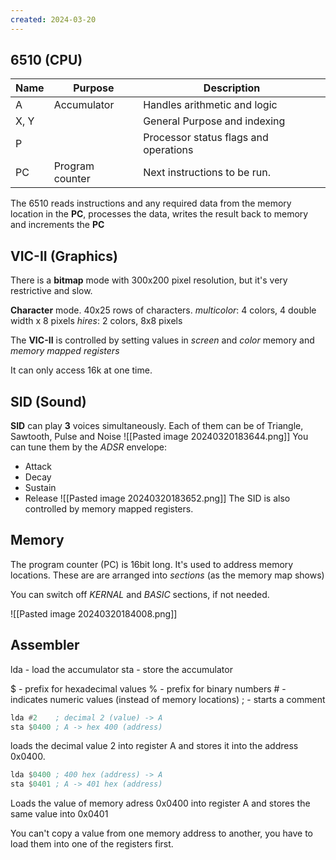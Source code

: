 ```yaml
---
created: 2024-03-20
---
```


## 6510 (CPU)

| Name | Purpose         | Description                           |
| ---- | --------------- | ------------------------------------- |
| A    | Accumulator     | Handles arithmetic and logic          |
| X, Y |                 | General Purpose and indexing          |
| P    |                 | Processor status flags and operations |
| PC   | Program counter | Next instructions to be run.          |

The 6510 reads instructions and any required data from the memory location in the **PC**, processes the data, writes the result back to memory and increments the **PC**

## VIC-II (Graphics)

There is a **bitmap** mode with 300x200 pixel resolution, but it's very restrictive and slow.

**Character** mode. 40x25 rows of characters.
	*multicolor*: 4 colors, 4 double width x 8 pixels
	*hires*: 2 colors, 8x8 pixels

The **VIC-II** is controlled by setting values in *screen* and *color* memory and *memory mapped registers*

It can only access 16k at one time.

## SID (Sound)

**SID** can play **3** voices simultaneously. Each of them can be of Triangle, Sawtooth, Pulse and Noise
![[Pasted image 20240320183644.png]]
You can tune them by the *ADSR* envelope:
- Attack
- Decay
- Sustain
- Release
![[Pasted image 20240320183652.png]]
The SID is also controlled by memory mapped registers.

## Memory

The program counter (PC) is 16bit long. It's used to address memory locations.
These are are arranged into *sections* (as the memory map shows)

You can switch off *KERNAL* and *BASIC* sections, if not needed.

![[Pasted image 20240320184008.png]]
## Assembler

lda - load the accumulator
sta - store the accumulator

$ - prefix for hexadecimal values
% - prefix for binary numbers
\# - indicates numeric values (instead of memory locations)
; - starts a comment

```asm
lda #2    ; decimal 2 (value) -> A
sta $0400 ; A -> hex 400 (address)
```
loads the decimal value 2 into register A and stores it into the address 0x0400.

```asm
lda $0400 ; 400 hex (address) -> A
sta $0401 ; A -> 401 hex (address)
```
Loads the value of memory adress 0x0400 into register A and stores the same value into 0x0401

You can't copy a value from one memory address to another, you have to load them into one of the registers first.


